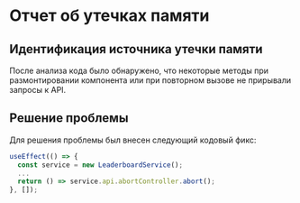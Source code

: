 # Отчет об утечках памяти

## Идентификация источника утечки памяти
После анализа кода было обнаружено, что некоторые методы при размонтировании компонента или при повторном вызове не прирывали запросы к API.

## Решение проблемы
Для решения проблемы был внесен следующий кодовый фикс:

```typescript
useEffect(() => {
  const service = new LeaderboardService();
  ...
  return () => service.api.abortController.abort();
}, []);
```
